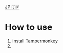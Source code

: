 [JP 🇯🇵](https://github.com/monax-owo/xtimer/blob/main/README-ja.md)
# How to use
1. install [Tampermonkey](https://www.tampermonkey.net)
1. 
